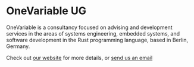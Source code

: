# OneVariable UG

OneVariable is a consultancy focused on advising and development services in the areas of systems engineering,
embedded systems, and software development in the Rust programming language, based in Berlin, Germany.

Check out [our website](https://onevariable.com) for more details, or [send us an email](mailto:contact@onevariable.com)
